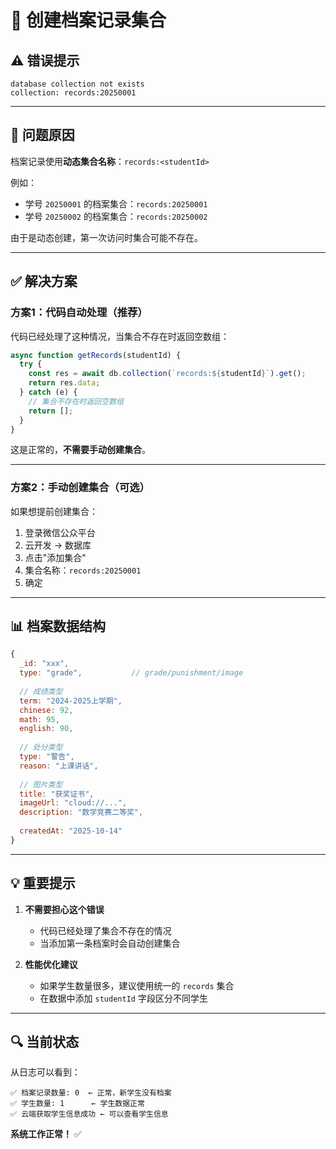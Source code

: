 # 📝 创建档案记录集合

## ⚠️ 错误提示

```
database collection not exists
collection: records:20250001
```

---

## 🎯 问题原因

档案记录使用**动态集合名称**：`records:<studentId>`

例如：
- 学号 `20250001` 的档案集合：`records:20250001`
- 学号 `20250002` 的档案集合：`records:20250002`

由于是动态创建，第一次访问时集合可能不存在。

---

## ✅ 解决方案

### 方案1：代码自动处理（推荐）

代码已经处理了这种情况，当集合不存在时返回空数组：

```javascript
async function getRecords(studentId) {
  try {
    const res = await db.collection(`records:${studentId}`).get();
    return res.data;
  } catch (e) {
    // 集合不存在时返回空数组
    return [];
  }
}
```

这是正常的，**不需要手动创建集合**。

---

### 方案2：手动创建集合（可选）

如果想提前创建集合：

1. 登录微信公众平台
2. 云开发 → 数据库
3. 点击"添加集合"
4. 集合名称：`records:20250001`
5. 确定

---

## 📊 档案数据结构

```javascript
{
  _id: "xxx",
  type: "grade",           // grade/punishment/image
  
  // 成绩类型
  term: "2024-2025上学期",
  chinese: 92,
  math: 95,
  english: 90,
  
  // 处分类型
  type: "警告",
  reason: "上课讲话",
  
  // 图片类型
  title: "获奖证书",
  imageUrl: "cloud://...",
  description: "数学竞赛二等奖",
  
  createdAt: "2025-10-14"
}
```

---

## 💡 重要提示

1. **不需要担心这个错误**
   - 代码已经处理了集合不存在的情况
   - 当添加第一条档案时会自动创建集合

2. **性能优化建议**
   - 如果学生数量很多，建议使用统一的 `records` 集合
   - 在数据中添加 `studentId` 字段区分不同学生

---

## 🔍 当前状态

从日志可以看到：
```
✅ 档案记录数量: 0  ← 正常，新学生没有档案
✅ 学生数量: 1      ← 学生数据正常
✅ 云端获取学生信息成功 ← 可以查看学生信息
```

**系统工作正常！** ✅

